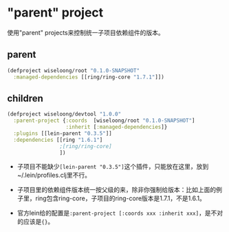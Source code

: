 # "parent" project

 使用"parent" projects来控制统一子项目依赖组件的版本。

## parent

```clojure
(defproject wiseloong/root "0.1.0-SNAPSHOT"
  :managed-dependencies [[ring/ring-core "1.7.1"]])
```

## children

```clojure
(defproject wiseloong/devtool "1.0.0"
  :parent-project {:coords  [wiseloong/root "0.1.0-SNAPSHOT"]
                   :inherit [:managed-dependencies]}
  :plugins [[lein-parent "0.3.5"]]
  :dependencies [[ring "1.6.1"]
                 ;[ring/ring-core]
                 ])
```

- 子项目不能缺少`[lein-parent "0.3.5"]`这个插件，只能放在这里，放到~/.lein/profiles.clj里不行。

- 子项目里的依赖组件版本统一按父级的来，除非你强制给版本：比如上面的例子里，ring包含ring-core，子项目的ring-core版本是1.7.1，不是1.6.1。

- 官方lein给的配置是`:parent-project [:coords xxx :inherit xxx]`，是不对的应该是`{}`。
